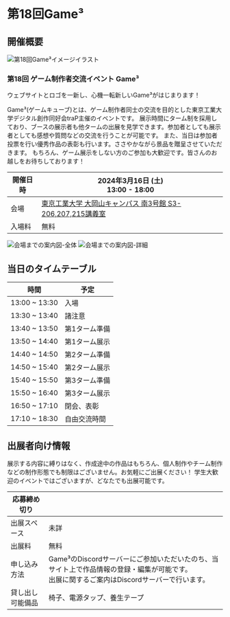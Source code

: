 # 第18回Game³

<ContentEntryList slug="18th"></ContentEntryList>

## 開催概要

![第18回Game³イメージイラスト](/api/events/18th/image)

### 第18回 ゲーム制作者交流イベント Game³

ウェブサイトとロゴを一新し、心機一転新しいGame³がはじまります！

Game³(ゲームキューブ)とは、ゲーム制作者同士の交流を目的とした東京工業大学デジタル創作同好会traP主催のイベントです。
展示時間にターム制を採用しており、ブースの展示者も他タームの出展を見学できます。参加者としても展示者としても感想や質問などの交流を行うことが可能です。
また、当日は参加者投票を行い優秀作品の表彰も行います。ささやかながら景品を贈呈させていただきます。
もちろん、ゲーム展示をしない方のご参加も大歓迎です。皆さんのお越しをお待ちしております！

| 開催日時 | 2024年3月16日 (土)<br>13:00 - 18:00                                                                                        |
| -------- | -------------------------------------------------------------------------------------------------------------------------- |
| 会場     | [東京工業大学 大岡山キャンパス 南3号館 S3-206,207,215講義室](https://www.ssc.titech.ac.jp/amap/home/ookayama/south/bldg3/) |
| 入場料   | 無料                                                                                                                       |

![会場までの案内図-全体](/img/content/18th/map18th.jpg)
![会場までの案内図-詳細](/img/content/18th/map18th-2.jpg)

## 当日のタイムテーブル
|時間	|予定|
| ----- | ----- |
|13:00 ~ 13:30|	入場 |
|13:30 ~ 13:40|	諸注意|
|13:40 ~ 13:50|	第1ターム準備|
|13:50 ~ 14:40|	第1ターム展示|
|14:40 ~ 14:50|	第2ターム準備|
|14:50 ~ 15:40|	第2ターム展示|
|15:40 ~ 15:50|	第3ターム準備|
|15:50 ~ 16:40|	第3ターム展示|
|16:50 ~ 17:10|	閉会、表彰|
|17:10 ~ 18:30	|自由交流時間|
## 出展者向け情報

<ContentEntryButton slug="18th"></ContentEntryButton>

展示する内容に縛りはなく、作成途中の作品はもちろん、個人制作やチーム制作などの制作形態でも制限はございません。お気軽にご出展ください！
学生大歓迎のイベントではございますが、どなたでも出展可能です。

| 応募締め切り     | <ContentSubmitEnd slug="18th"></ContentSubmitEnd>                                                                                                         |
| ---------------- | --------------------------------------------------------------------------------------------------------------------------------------------- |
| 出展スペース     | 未詳                                                                                                                           |
| 出展料           | 無料                                                                                                                                          |
| 申し込み方法     | Game³のDiscordサーバーにご参加いただいたのち、当サイト上で作品情報の登録・編集が可能です。<br>出展に関するご案内はDiscordサーバーで行います。 |
| 貸し出し可能備品 | 椅子、電源タップ、養生テープ                                                                                                                  |
